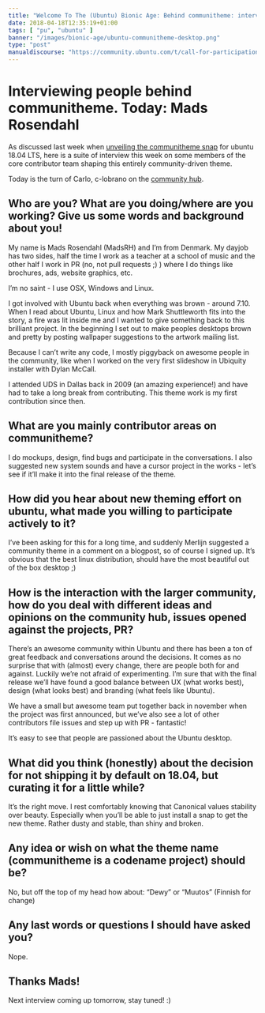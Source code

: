 ```yaml
---
title: "Welcome To The (Ubuntu) Bionic Age: Behind communitheme: interviewing Mads"
date: 2018-04-18T12:35:19+01:00
tags: [ "pu", "ubuntu" ]
banner: "/images/bionic-age/ubuntu-communitheme-desktop.png"
type: "post"
manualdiscourse: "https://community.ubuntu.com/t/call-for-participation-an-ubuntu-default-theme-lead-by-the-community/1545"
---
```


# Interviewing people behind communitheme. Today: Mads Rosendahl

As discussed last week when [unveiling the communitheme snap](/2018/04/10/welcome-to-the-ubuntu-bionic-age-new-wip-ubuntu-theme-as-a-snap/) for ubuntu 18.04 LTS, here is a suite of interview this week on some members of the core contributor team shaping this entirely community-driven theme.

Today is the turn of Carlo, c-lobrano on the [community hub](https://community.ubuntu.com/).

## Who are you? What are you doing/where are you working? Give us some words and background about you!

My name is Mads Rosendahl (MadsRH) and I’m from Denmark. My dayjob has two sides, half the time I work as a teacher at a school of music and the other half I work in PR (no, not pull requests ;) ) where I do things like brochures, ads, website graphics, etc.

I’m no saint - I use OSX, Windows and Linux.

I got involved with Ubuntu back when everything was brown - around 7.10. When I read about Ubuntu, Linux and how Mark Shuttleworth fits into the story, a fire was lit inside me and I wanted to give something back to this brilliant project. In the beginning I set out to make peoples desktops brown and pretty by posting wallpaper suggestions to the artwork mailing list.

Because I can’t write any code, I mostly piggyback on awesome people in the community, like when I worked on the very first slideshow in Ubiquity installer with Dylan McCall.

I attended UDS in Dallas back in 2009 (an amazing experience!) and have had to take a long break from contributing. This theme work is my first contribution since then.

## What are you mainly contributor areas on communitheme?

I do mockups, design, find bugs and participate in the conversations. I also suggested new system sounds and have a cursor project in the works - let’s see if it’ll make it into the final release of the theme.

## How did you hear about new theming effort on ubuntu, what made you willing to participate actively to it?

I’ve been asking for this for a long time, and suddenly Merlijn suggested a community theme in a comment on a blogpost, so of course I signed up. It’s obvious that the best linux distribution, should have the most beautiful out of the box desktop ;)

## How is the interaction with the larger community, how do you deal with different ideas and opinions on the community hub, issues opened against the projects, PR?

There’s an awesome community within Ubuntu and there has been a ton of great feedback and conversations around the decisions. It comes as no surprise that with (almost) every change, there are people both for and against. Luckily we’re not afraid of experimenting. I’m sure that with the final release we’ll have found a good balance between UX (what works best), design (what looks best) and branding (what feels like Ubuntu).

We have a small but awesome team put together back in november when the project was first announced, but we’ve also see a lot of other contributors file issues and step up with PR - fantastic!

It’s easy to see that people are passioned about the Ubuntu desktop.

## What did you think (honestly) about the decision for not shipping it by default on 18.04, but curating it for a little while?

It’s the right move. I rest comfortably knowing that Canonical values stability over beauty. Especially when you’ll be able to just install a snap to get the new theme. Rather dusty and stable, than shiny and broken.

## Any idea or wish on what the theme name (communitheme is a codename project) should be?

No, but off the top of my head how about: “Dewy” or “Muutos” (Finnish for change)

## Any last words or questions I should have asked you?

Nope.

## Thanks Mads!

Next interview coming up tomorrow, stay tuned! :)
